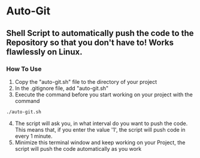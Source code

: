 # Auto-Git
Shell Script to automatically push the code to the Repository so that you don't have to!
Works flawlessly on Linux. 
---
### How To Use
1.  Copy the "auto-git.sh" file to the directory of your project
2. In the .gitignore file, add "auto-git.sh"
3. Execute the command before you start working on your project with the command 

```bash 
./auto-git.sh
```
4. The script will ask you, in what interval do you want to push the code. This means that, if you enter the value '1', the script will push code in every 1 minute.
5. Minimize this terminal window and keep working on your Project, the script will push the code automatically as you work